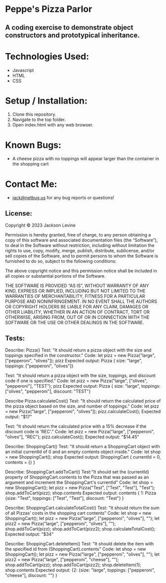 # Peppe's Pizza Parlor
## A coding exercise to demonstrate object constructors and prototypical inheritance.

# Technologies Used:
* Javascript
* HTML
* CSS

# Setup / Installation:
1. Clone this repository.
2. Navigate to the top folder.
3. Open index.html with any web browser.

# Known Bugs:
* A cheese pizza with no toppings will appear larger than the container in the shopping cart

# Contact Me:
* jack@netbug.us for any bug reports or questions!

## License:
Copyright © 2023 Jackson Levine

Permission is hereby granted, free of charge, to any person obtaining a copy of this software and associated documentation files (the “Software”), to deal in the Software without restriction, including without limitation the rights to use, copy, modify, merge, publish, distribute, sublicense, and/or sell copies of the Software, and to permit persons to whom the Software is furnished to do so, subject to the following conditions:

The above copyright notice and this permission notice shall be included in all copies or substantial portions of the Software.

THE SOFTWARE IS PROVIDED “AS IS”, WITHOUT WARRANTY OF ANY KIND, EXPRESS OR IMPLIED, INCLUDING BUT NOT LIMITED TO THE WARRANTIES OF MERCHANTABILITY, FITNESS FOR A PARTICULAR PURPOSE AND NONINFRINGEMENT. IN NO EVENT SHALL THE AUTHORS OR COPYRIGHT HOLDERS BE LIABLE FOR ANY CLAIM, DAMAGES OR OTHER LIABILITY, WHETHER IN AN ACTION OF CONTRACT, TORT OR OTHERWISE, ARISING FROM, OUT OF OR IN CONNECTION WITH THE SOFTWARE OR THE USE OR OTHER DEALINGS IN THE SOFTWARE.

## Tests:

Describe: Pizza()
Test: "It should return a pizza object with the size and toppings specified in the constructor."
Code: let pizz = new Pizza("large", ["pepperoni", "olives"]);
pizz
Expected output: Pizza { size: "large", toppings: ["pepperoni", "olives"]}

Test: "It should return a pizza object with the size, toppings, and discount code if one is specified."
Code: let pizz = new Pizza("large", ["olives", "pepperoni"], "TEST");
pizz
Expected output: Pizza { size: "large", toppings: ["olives", "pepperoni"], discount: "TEST"}

Describe Pizza.calculateCost()
Test: "It should return the calculated price of the pizza object based on the size, and number of toppings."
Code: let pizz = new Pizza("large", ["pepperoni", "olives"]);
pizz.calculateCost();
Expected output: "$17"

Test: "It should return the calculated price with a 15% decrease if the discount code is 'REC'."
Code: let pizz = new Pizza("large", ["pepperoni", "olives"], "REC");
pizz.calculateCost();
Expected output: "$14.45"

Describe: ShoppingCart()
Test: "It should return a ShoppingCart object with an initial currentId of 0 and an empty contents object inside."
Code: let shop = new ShoppingCart();
shop
Expected output: ShoppingCart { currentId = 0, contents = {} }

Describe: ShoppingCart.addToCart()
Test:"It should set the (currentId) property of ShoppingCart.contents to the Pizza that was passed as an argument and increment the ShoppingCart's currentId"
Code: let shop = new ShoppingCart();
let pizz = new Pizza("Test", ["Test", "Test"], "Test");
shop.addToCart(pizz);
shop.contents
Expected output: contents { 1: Pizza {size: "Test", toppings: ["Test", "Test"], discount: "Test"} }

Describe: ShoppingCart.calculateTotalCost()
Test: "It should return the sum of all Pizzas' costs in the shopping cart contents"
Code: let shop = new ShoppingCart();
let pizz = new Pizza("large", ["pepperoni", "olives"], "");
let pizz2 = new Pizza("large", ["pepperoni", "olives"], "");
shop.addToCart(pizz);
shop.addToCart(pizz2);
shop.calculateTotalCost();
Expected output: "$34"

Describe: ShoppingCart.deleteItem()
Test: "It should delete the item with the specified id from (ShoppingCart).contents"
Code: let shop = new ShoppingCart();
let pizz = new Pizza("large", ["pepperoni", "olives"], "");
let pizz2 = new Pizza("large", ["pepperoni", "cheese"], "");
shop.addToCart(pizz);
shop.addToCart(pizz2);
shop.deleteItem(1);
shop.contents
Expected output: {2: {size: "large", toppings: ["pepperoni", "cheese"], discount: ""} }